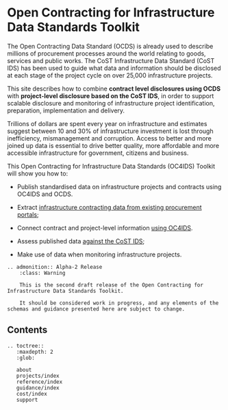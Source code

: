 # Open Contracting for Infrastructure Data Standards Toolkit

The Open Contracting Data Standard (OCDS) is already used to describe millions of procurement processes around the world relating to goods, services and public works. The CoST Infrastructure Data Standard (CoST IDS) has been used to guide what data and information should be disclosed at each stage of the project cycle on over 25,000 infrastructure projects.

This site describes how to combine **contract level disclosures using OCDS** with **project-level disclosure based on the CoST IDS**, in order to support scalable disclosure and monitoring of infrastructure project identification, preparation, implementation and delivery.

Trillions of dollars are spent every year on infrastructure and estimates suggest between 10 and 30% of infrastructure investment is lost through inefficiency, mismanagement and corruption. Access to better and more joined up data is essential to drive better quality, more affordable and more accessible infrastructure for government, citizens and business.

This Open Contracting for Infrastructure Data Standards (OC4IDS) Toolkit will show you how to:

* Publish standardised data on infrastructure projects and contracts using OC4IDS and OCDS.

* Extract [infrastructure contracting data from existing procurement portals](guidance/contracts-to-projects.md);

* Connect contract and project-level information [using OC4IDS](projects/index.md).

* Assess published data [against the CoST IDS](guidance/assess-against-ids.md);

* Make use of data when monitoring infrastructure projects.

```eval_rst
.. admonition:: Alpha-2 Release
    :class: Warning

    This is the second draft release of the Open Contracting for Infrastructure Data Standards Toolkit.

    It should be considered work in progress, and any elements of the schemas and guidance presented here are subject to change.

```

## Contents

```eval_rst
.. toctree::
   :maxdepth: 2
   :glob:

   about
   projects/index
   reference/index
   guidance/index
   cost/index
   support
```
